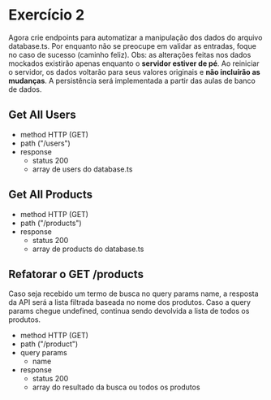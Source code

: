 # Exercício 2
Agora crie endpoints para automatizar a manipulação dos dados do arquivo database.ts.
Por enquanto não se preocupe em validar as entradas, foque no caso de sucesso (caminho feliz).
Obs: as alterações feitas nos dados mockados existirão apenas enquanto o **servidor estiver de pé**. Ao reiniciar o servidor, os dados voltarão para seus valores originais e **não incluírão as mudanças**. A persistência será implementada a partir das aulas de banco de dados.

## Get All Users
- method HTTP (GET)
- path ("/users")
- response
    - status 200
    - array de users do database.ts

## Get All Products
- method HTTP (GET)
- path ("/products")
- response
    - status 200
    - array de products do database.ts

## Refatorar o GET /products
Caso seja recebido um termo de busca no query params name, a resposta da API será a lista filtrada baseada no nome dos produtos. Caso a query params chegue undefined, continua sendo devolvida a lista de todos os produtos.
- method HTTP (GET)
- path ("/product")
- query params
    - name
- response
    - status 200
    - array do resultado da busca ou todos os produtos
